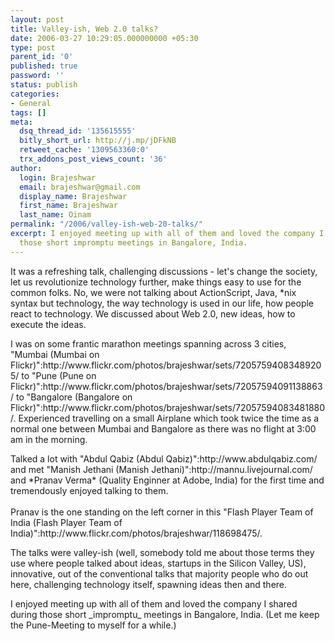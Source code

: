 ```yaml
---
layout: post
title: Valley-ish, Web 2.0 talks?
date: 2006-03-27 10:29:05.000000000 +05:30
type: post
parent_id: '0'
published: true
password: ''
status: publish
categories:
- General
tags: []
meta:
  dsq_thread_id: '135615555'
  bitly_short_url: http://j.mp/jDFkNB
  retweet_cache: '1309563360:0'
  trx_addons_post_views_count: '36'
author:
  login: Brajeshwar
  email: brajeshwar@gmail.com
  display_name: Brajeshwar
  first_name: Brajeshwar
  last_name: Oinam
permalink: "/2006/valley-ish-web-20-talks/"
excerpt: I enjoyed meeting up with all of them and loved the company I shared during
  those short impromptu meetings in Bangalore, India.
---
```

<p>It was a refreshing talk, challenging discussions - let's change the society, let us revolutionize technology further, make things easy to use for the common folks. No, we were not talking about ActionScript, Java, *nix syntax but technology, the way technology is used in our life, how people react to technology. We discussed about Web 2.0, new ideas, how to execute the ideas.</p>
<p>I was on some frantic marathon meetings spanning across 3 cities, "Mumbai (Mumbai on Flickr)":http://www.flickr.com/photos/brajeshwar/sets/72057594083489205/ to "Pune (Pune on Flickr)":http://www.flickr.com/photos/brajeshwar/sets/72057594091138863/ to "Bangalore (Bangalore on Flickr)":http://www.flickr.com/photos/brajeshwar/sets/72057594083481880/. Experienced travelling on a small Airplane which took twice the time as a normal one between Mumbai and Bangalore as there was no flight at 3:00 am in the morning.</p>
<p>Talked a lot with "Abdul Qabiz (Abdul Qabiz)":http://www.abdulqabiz.com/ and met "Manish Jethani (Manish Jethani)":http://mannu.livejournal.com/ and *Pranav Verma* (Quality Enginner at Adobe, India) for the first time and tremendously enjoyed talking to them.<br />
<!--more--><br />
Pranav is the one standing on the left corner in this "Flash Player Team of India (Flash Player Team of India)":http://www.flickr.com/photos/brajeshwar/118698475/.</p>
<p>The talks were valley-ish (well, somebody told me about those terms they use where people talked about ideas, startups in the Silicon Valley, US), innovative, out of the conventional talks that majority people who do out here, challenging technology itself, spawning ideas then and there.</p>
<p>I enjoyed meeting up with all of them and loved the company I shared during those short _impromptu_ meetings in Bangalore, India. (Let me keep the Pune-Meeting to myself for a while.)</p>
